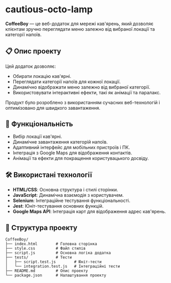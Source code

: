 # cautious-octo-lamp

**CoffeeBoy** — це веб-додаток для мережі кав'ярень, який дозволяє клієнтам зручно переглядати меню залежно від вибраної локації та категорії напоїв.

## 📋 Опис проекту

Цей додаток дозволяє:
- Обирати локацію кав'ярні.
- Переглядати категорії напоїв для кожної локації.
- Динамічно відображати меню залежно від вибраної категорії.
- Використовувати інтерактивні ефекти, такі як анімації та паралакс.

Продукт було розроблено з використанням сучасних веб-технологій і оптимізовано для швидкого завантаження.

## 🚀 Функціональність

- Вибір локації кав'ярні.
- Динамічне завантаження категорій напоїв.
- Адаптивний інтерфейс для мобільних пристроїв і ПК.
- Інтеграція з Google Maps для відображення контактів.
- Анімації та ефекти для покращення користувацького досвіду.

## 🛠️ Використані технології

- **HTML/CSS**: Основна структура і стилі сторінки.
- **JavaScript**: Динамічна взаємодія з користувачем.
- **Selenium**: Інтеграційне тестування функціональності.
- **Jest**: Юніт-тестування основних функцій.
- **Google Maps API**: Інтеграція карт для відображення адрес кав'ярень.

## 📂 Структура проекту

```plaintext
CoffeeBoy/
├── index.html        # Головна сторінка
├── style.css         # Файл стилів
├── script.js         # Основна логіка додатка
├── tests/            # Тести
│   ├── script.test.js        # Юніт-тести
│   └── integration.test.js   # Інтеграційні тести
├── README.md         # Опис проекту
└── package.json      # Налаштування проекту
